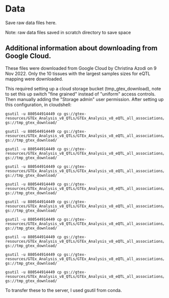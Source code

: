 # Data

Save raw data files here.

Note: raw data files saved in scratch directory to save space

## Additional information about downloading from Google Cloud. 

These files were downloaded from Google Cloud by Christina Azodi on 9 Nov 2022. Only the 10 tissues with the largest samples sizes for eQTL mapping were downloaded.

This required setting up a cloud storage bucket (tmp_gtex_download), note to set this up switch "fine grained" instead of "uniform" access controls. Then manually adding the "Storage admin" user permission. After setting up this configuration, in cloudshell:

```
gsutil -u 880544914449 cp gs://gtex-resources/GTEx_Analysis_v8_QTLs/GTEx_Analysis_v8_eQTL_all_associations/Adipose_Subcutaneous.allpairs.txt.gz gs://tmp_gtex_download/

gsutil -u 880544914449 cp gs://gtex-resources/GTEx_Analysis_v8_QTLs/GTEx_Analysis_v8_eQTL_all_associations/Muscle_Skeletal.allpairs.txt.gz gs://tmp_gtex_download/

gsutil -u 880544914449 cp gs://gtex-resources/GTEx_Analysis_v8_QTLs/GTEx_Analysis_v8_eQTL_all_associations/Whole_Blood.allpairs.txt.gz gs://tmp_gtex_download/

gsutil -u 880544914449 cp gs://gtex-resources/GTEx_Analysis_v8_QTLs/GTEx_Analysis_v8_eQTL_all_associations/Skin_Sun_Exposed_Lower_leg.allpairs.txt.gz gs://tmp_gtex_download/

gsutil -u 880544914449 cp gs://gtex-resources/GTEx_Analysis_v8_QTLs/GTEx_Analysis_v8_eQTL_all_associations/Artery_Tibial.allpairs.txt.gz gs://tmp_gtex_download/

gsutil -u 880544914449 cp gs://gtex-resources/GTEx_Analysis_v8_QTLs/GTEx_Analysis_v8_eQTL_all_associations/Thyroid.allpairs.txt.gz gs://tmp_gtex_download/

gsutil -u 880544914449 cp gs://gtex-resources/GTEx_Analysis_v8_QTLs/GTEx_Analysis_v8_eQTL_all_associations/Nerve_Tibial.allpairs.txt.gz gs://tmp_gtex_download/

gsutil -u 880544914449 cp gs://gtex-resources/GTEx_Analysis_v8_QTLs/GTEx_Analysis_v8_eQTL_all_associations/Skin_Not_Sun_Exposed_Suprapubic.allpairs.txt.gz gs://tmp_gtex_download/

gsutil -u 880544914449 cp gs://gtex-resources/GTEx_Analysis_v8_QTLs/GTEx_Analysis_v8_eQTL_all_associations/Lung.allpairs.txt.gz gs://tmp_gtex_download/

gsutil -u 880544914449 cp gs://gtex-resources/GTEx_Analysis_v8_QTLs/GTEx_Analysis_v8_eQTL_all_associations/Esophagus_Mucosa.allpairs.txt.gz gs://tmp_gtex_download/
```

To transfer these to the server, I used gsutil from conda.


